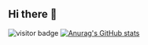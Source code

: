 ## Hi there 👋

![visitor badge](https://visitor-badge.laobi.icu/badge?page_id=jwenjian.visitor-badge)
[![Anurag's GitHub stats](https://github-readme-stats.vercel.app/api?username=EinNiki)](https://github.com/anuraghazra/github-readme-stats)

<!--
**EinNiki/EinNiki** is a ✨ _special_ ✨ repository because its `README.md` (this file) appears on your GitHub profile.
Here are some ideas to get you started:

- 🔭 I’m currently working on ...
- 🌱 I’m currently learning ...
- 👯 I’m looking to collaborate on ...
- 🤔 I’m looking for help with ...
- 💬 Ask me about ...
- 📫 How to reach me: ...
- 😄 Pronouns: ...
- ⚡ Fun fact: ...
-->
